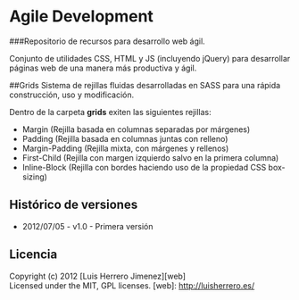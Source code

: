 # Agile Development

###Repositorio de recursos para desarrollo web ágil.

Conjunto de utilidades CSS, HTML y JS (incluyendo jQuery) para desarrollar páginas web de una manera más productiva y ágil.


##Grids
Sistema de rejillas fluidas desarrolladas en SASS para una rápida construcción, uso y modificación.

Dentro de la carpeta **grids** exiten las siguientes rejillas:

* Margin (Rejilla basada en columnas separadas por márgenes)
* Padding (Rejilla basada en columnas juntas con relleno)
* Margin-Padding (Rejilla mixta, con márgenes y rellenos)
* First-Child (Rejilla con margen izquierdo salvo en la primera columna)
* Inline-Block (Rejilla con bordes haciendo uso de la propiedad CSS box-sizing)




## Histórico de versiones

* 2012/07/05 - v1.0 - Primera versión



## Licencia
Copyright (c) 2012 [Luis Herrero Jimenez][web]  
Licensed under the MIT, GPL licenses.
[web]: http://luisherrero.es/

